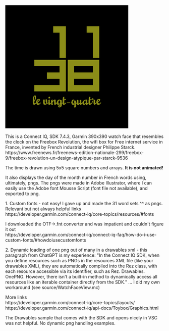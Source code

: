 <img src="./readme-images/t20j112.5.png">

<p>This is a Connect IQ, SDK 7.4.3, Garmin 390x390 watch face that resembles the clock on the Freebox Revolution, the wifi box for Free internet service in France, invented by French industrial designer Philippe Starck. 
https://www.freenews.fr/freenews-edition-nationale-299/freebox-9/freebox-revolution-un-design-atypique-par-starck-9536

</p><p>The time is drawn using 5x5 square numbers and arrays. <b>It is not animated!</b>

</p><p>It also displays the day of the month number in French words using, ultimately, pngs. The pngs were made in Adobe Illustrator, where I can easily use the Adobe font Mousse Script (font file not available), and exported to png.

</p><p>1. Custom fonts - not easy! I gave up and made the 31 word sets ^^ as pngs.<br>
Relevant but not always helpful links<br>
https://developer.garmin.com/connect-iq/core-topics/resources/#fonts
</p><p>I downloaded the OTF->.fnt converter and was impatient and couldn't figure it out<br>
https://developer.garmin.com/connect-iq/connect-iq-faq/how-do-i-use-custom-fonts/#howdoiusecustomfonts

</p><p>2. Dynamic loading of one png out of many in a drawables xml - this paragraph from ChatGPT is my experience:
"In the Connect IQ SDK, when you define resources such as PNGs in the resources XML file (like your drawables XML), they are automatically compiled into the Rez class, with each resource accessible via its identifier, such as Rez. Drawables. OnePNG. However, there isn't a built-in method to dynamically access all resources like an iterable container directly from the SDK."
... I did my own workaround (see source/WatchFaceView.mc)
</p><p>More links<br>
https://developer.garmin.com/connect-iq/core-topics/layouts/
https://developer.garmin.com/connect-iq/api-docs/Toybox/Graphics.html

</p><p>The Drawables sample that comes with the SDK and opens nicely in VSC was not helpful. No dynamic png handling examples.</p>
